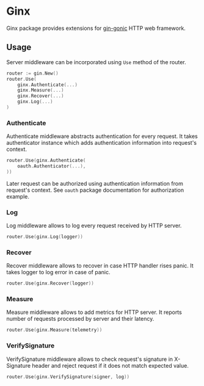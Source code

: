 # Ginx

Ginx package provides extensions for [gin-gonic](https://github.com/gin-gonic/gin) HTTP web framework. 

## Usage

Server middleware can be incorporated using `Use` method of the router.

```go
router := gin.New()
router.Use(
	ginx.Authenticate(...)
	ginx.Measure(...)
	ginx.Recover(...)
	ginx.Log(...)
)

```

### Authenticate

Authenticate middleware abstracts authentication for every request. It takes authenticator instance which adds authentication information into request's context. 

```go
router.Use(ginx.Authenticate(
	oauth.Authenticator(...),
))
```

Later request can be authorized using authentication information from request's context. See `oauth` package documentation for authorization example.

### Log

Log middleware allows to log every request received by HTTP server.

```go
router.Use(ginx.Log(logger))
```

### Recover

Recover middleware allows to recover in case HTTP handler rises panic. It takes logger to log error in case of panic.

```go
router.Use(ginx.Recover(logger))
```

### Measure

Measure middleware allows to add metrics for HTTP server. It reports number of requests processed by server and their latency.

```go
router.Use(ginx.Measure(telemetry))
```

### VerifySignature

VerifySignature middleware allows to check request's signature in X-Signature header and reject request if it does not match expected value.

```go
router.Use(ginx.VerifySignature(signer, log))
```
